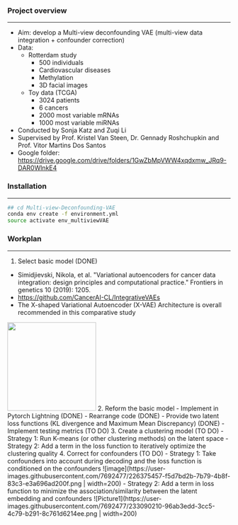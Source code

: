### Project overview
---
- Aim: develop a Multi-view deconfounding VAE (multi-view data integration + confounder correction)
- Data: 
  - Rotterdam study
    - 500 individuals
    - Cardiovascular diseases
    - Methylation
    - 3D facial images
  - Toy data (TCGA)
    - 3024 patients
    - 6 cancers
    - 2000 most variable mRNAs
    - 1000 most variable miRNAs
- Conducted by Sonja Katz and Zuqi Li
- Supervised by Prof. Kristel Van Steen, Dr. Gennady Roshchupkin and Prof. Vitor Martins Dos Santos
- Google folder: https://drive.google.com/drive/folders/1GwZbMpVWW4xqdxmw_JRq9-DAR0WlnkE4

### Installation
---
```bash
## cd Multi-view-Deconfounding-VAE
conda env create -f environment.yml
source activate env_multiviewVAE
```

### Workplan
---
1. Select basic model (DONE)
  - Simidjievski, Nikola, et al. "Variational autoencoders for cancer data integration: design principles and computational practice." Frontiers in genetics 10 (2019): 1205.
  - https://github.com/CancerAI-CL/IntegrativeVAEs
  - The X-shaped Variational Autoencoder (X-VAE) Architecture is overall recommended in this comparative study
  <img src="[https://your-image-url.type](https://user-images.githubusercontent.com/7692477/233080494-22abb000-8def-4ddb-b9a2-fa2a582392d2.png)" width="200"/>
2. Reform the basic model
  - Implement in Pytorch Lightning (DONE)
  - Rearrange code (DONE)
  - Provide two latent loss functions (KL divergence and Maximum Mean Discrepancy) (DONE)
  - Implement testing metrics (TO DO)
3. Create a clustering model (TO DO)
  - Strategy 1: Run K-means (or other clustering methods) on the latent space
  - Strategy 2: Add a term in the loss function to iteratively optimize the clustering quality
4. Correct for confounders (TO DO)
  - Strategy 1: Take confounders into account during decoding and the loss function is conditioned on the confounders
  ![image](https://user-images.githubusercontent.com/7692477/226375457-f5d7bd2b-7b79-4b8f-83c3-e3a696ad200f.png | width=200)
  - Strategy 2:  Add a term in loss function to minimize the association/similarity between the latent embedding and confounders
  ![Picture1](https://user-images.githubusercontent.com/7692477/233090210-96ab3edd-3cc5-4c79-b291-8c761d6214ee.png | width=200)






